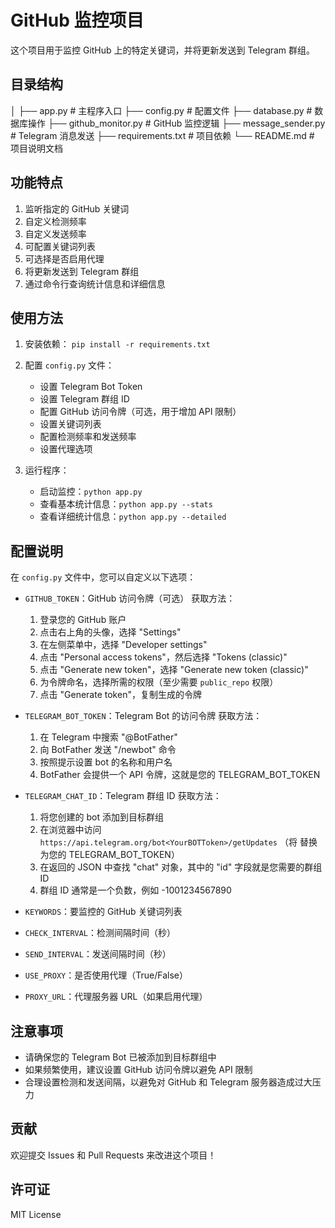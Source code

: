 # GitHub 监控项目

这个项目用于监控 GitHub 上的特定关键词，并将更新发送到 Telegram 群组。

## 目录结构
│
├── app.py # 主程序入口
├── config.py # 配置文件
├── database.py # 数据库操作
├── github_monitor.py # GitHub 监控逻辑
├── message_sender.py # Telegram 消息发送
├── requirements.txt # 项目依赖
└── README.md # 项目说明文档

## 功能特点

1. 监听指定的 GitHub 关键词
2. 自定义检测频率
3. 自定义发送频率
4. 可配置关键词列表
5. 可选择是否启用代理
6. 将更新发送到 Telegram 群组
7. 通过命令行查询统计信息和详细信息

## 使用方法

1. 安装依赖：   ```
   pip install -r requirements.txt   ```

2. 配置 `config.py` 文件：
   - 设置 Telegram Bot Token
   - 设置 Telegram 群组 ID
   - 配置 GitHub 访问令牌（可选，用于增加 API 限制）
   - 设置关键词列表
   - 配置检测频率和发送频率
   - 设置代理选项

3. 运行程序：
   - 启动监控：`python app.py`
   - 查看基本统计信息：`python app.py --stats`
   - 查看详细统计信息：`python app.py --detailed`

## 配置说明

在 `config.py` 文件中，您可以自定义以下选项：

- `GITHUB_TOKEN`：GitHub 访问令牌（可选）
  获取方法：
  1. 登录您的 GitHub 账户
  2. 点击右上角的头像，选择 "Settings"
  3. 在左侧菜单中，选择 "Developer settings"
  4. 点击 "Personal access tokens"，然后选择 "Tokens (classic)"
  5. 点击 "Generate new token"，选择 "Generate new token (classic)"
  6. 为令牌命名，选择所需的权限（至少需要 `public_repo` 权限）
  7. 点击 "Generate token"，复制生成的令牌

- `TELEGRAM_BOT_TOKEN`：Telegram Bot 的访问令牌
  获取方法：
  1. 在 Telegram 中搜索 "@BotFather"
  2. 向 BotFather 发送 "/newbot" 命令
  3. 按照提示设置 bot 的名称和用户名
  4. BotFather 会提供一个 API 令牌，这就是您的 TELEGRAM_BOT_TOKEN

- `TELEGRAM_CHAT_ID`：Telegram 群组 ID
  获取方法：
  1. 将您创建的 bot 添加到目标群组
  2. 在浏览器中访问 `https://api.telegram.org/bot<YourBOTToken>/getUpdates`
     （将 <YourBOTToken> 替换为您的 TELEGRAM_BOT_TOKEN）
  3. 在返回的 JSON 中查找 "chat" 对象，其中的 "id" 字段就是您需要的群组 ID
  4. 群组 ID 通常是一个负数，例如 -1001234567890

- `KEYWORDS`：要监控的 GitHub 关键词列表
- `CHECK_INTERVAL`：检测间隔时间（秒）
- `SEND_INTERVAL`：发送间隔时间（秒）
- `USE_PROXY`：是否使用代理（True/False）
- `PROXY_URL`：代理服务器 URL（如果启用代理）

## 注意事项

- 请确保您的 Telegram Bot 已被添加到目标群组中
- 如果频繁使用，建议设置 GitHub 访问令牌以避免 API 限制
- 合理设置检测和发送间隔，以避免对 GitHub 和 Telegram 服务器造成过大压力

## 贡献

欢迎提交 Issues 和 Pull Requests 来改进这个项目！

## 许可证

MIT License
